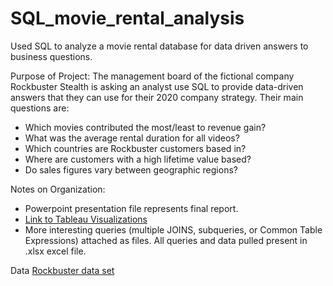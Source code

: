 # SQL_movie_rental_analysis
Used SQL to analyze a movie rental database for data driven answers to business questions. 

Purpose of Project:
The management board of the fictional company Rockbuster Stealth is asking an analyst use SQL to provide data-driven answers that they can use for their 2020 company strategy. 
Their main questions are:

* Which movies contributed the most/least to revenue gain?
* What was the average rental duration for all videos?
* Which countries are Rockbuster customers based in?
* Where are customers with a high lifetime value based?
* Do sales figures vary between geographic regions?

Notes on Organization:
* Powerpoint presentation file represents final report. 
* [Link to Tableau Visualizations](https://public.tableau.com/views/K_Irish3_10PresentingSQLResults/CustomersbyCountry?:language=en-US&publish=yes&:display_count=n&:origin=viz_share_link![image](https://user-images.githubusercontent.com/36676024/131554004-bb76c368-f51e-4557-a0f5-eb60ce0d3625.png))
* More interesting queries (multiple JOINS, subqueries, or Common Table Expressions) attached as files. All queries and data pulled present in .xlsx excel file.

Data
[Rockbuster data set](http://www.postgresqltutorial.com/wp-content/uploads/2019/05/dvdrental.zip)
